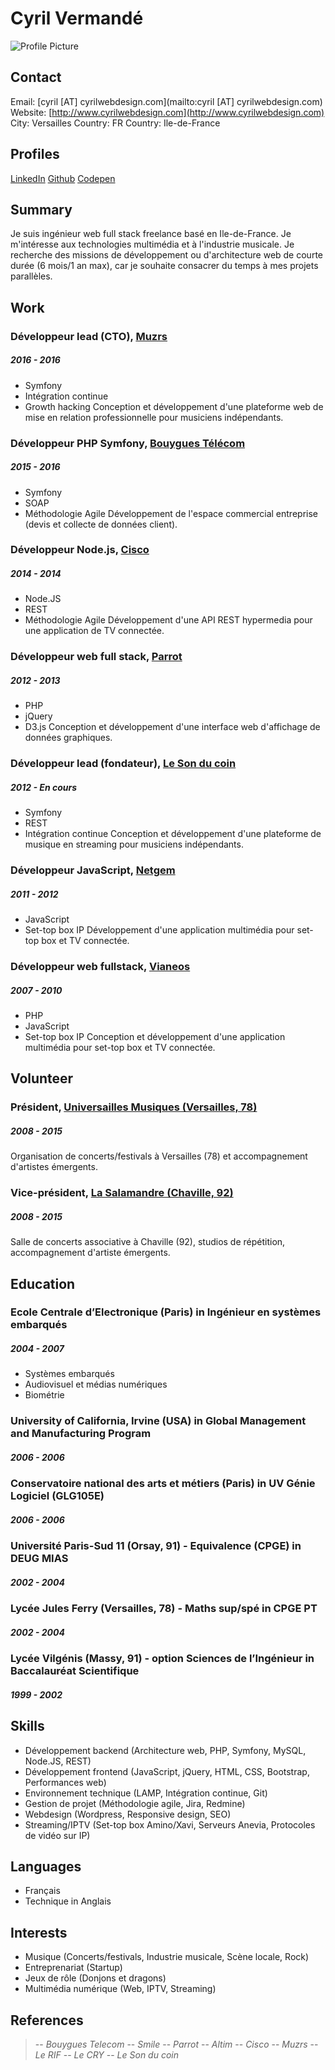 # Cyril Vermandé
![Profile Picture](https://avatars1.githubusercontent.com/u/3588995)

## Contact
Email: [cyril [AT] cyrilwebdesign.com](mailto:cyril [AT] cyrilwebdesign.com)
Website: [http://www.cyrilwebdesign.com](http://www.cyrilwebdesign.com)
City: Versailles
Country: FR
Country: Ile-de-France

## Profiles
[LinkedIn](https://www.linkedin.com/in/cyrilvermande)
[Github](https://github.com/cyve)
[Codepen](https://codepen.io/cyve/)

## Summary
Je suis ingénieur web full stack freelance basé en Ile-de-France. Je m&#x27;intéresse aux technologies multimédia et à l&#x27;industrie musicale. Je recherche des missions de développement ou d&#x27;architecture web de courte durée (6 mois/1 an max), car je souhaite consacrer du temps à mes projets parallèles.

## Work

### Développeur lead (CTO), [Muzrs](http://muzrs.com)
##### 2016 - 2016
* Symfony
* Intégration continue
* Growth hacking
Conception et développement d&#x27;une plateforme web de mise en relation professionnelle pour musiciens indépendants.

### Développeur PHP Symfony, [Bouygues Télécom](https://www.bouyguestelecom.fr)
##### 2015 - 2016
* Symfony
* SOAP
* Méthodologie Agile
Développement de l&#x27;espace commercial entreprise (devis et collecte de données client).

### Développeur Node.js, [Cisco](http://www.cisco.com)
##### 2014 - 2014
* Node.JS
* REST
* Méthodologie Agile
Développement d&#x27;une API REST hypermedia pour une application de TV connectée.

### Développeur web full stack, [Parrot](https://www.parrot.com)
##### 2012 - 2013
* PHP
* jQuery
* D3.js
Conception et développement d&#x27;une interface web d&#x27;affichage de données graphiques.

### Développeur lead (fondateur), [Le Son du coin](http://www.sonducoin.fr)
##### 2012 - En cours
* Symfony
* REST
* Intégration continue
Conception et développement d&#x27;une plateforme de musique en streaming pour musiciens indépendants.

### Développeur JavaScript, [Netgem](http://www.netgem.com)
##### 2011 - 2012
* JavaScript
* Set-top box IP
Développement d&#x27;une application multimédia pour set-top box et TV connectée.

### Développeur web fullstack, [Vianeos](http://www.vianeos.com)
##### 2007 - 2010
* PHP
* JavaScript
* Set-top box IP
Conception et développement d&#x27;une application multimédia pour set-top box et TV connectée.

## Volunteer

### Président, [Universailles Musiques (Versailles, 78)](http://www.universailles.fr)
##### 2008 - 2015
Organisation de concerts/festivals à Versailles (78) et accompagnement d&#x27;artistes émergents.

### Vice-président, [La Salamandre (Chaville, 92)](http://www.mjcdelavallee.fr)
##### 2008 - 2015
Salle de concerts associative à Chaville (92), studios de répétition, accompagnement d&#x27;artiste émergents.

## Education

### Ecole Centrale d’Electronique (Paris) in Ingénieur en systèmes embarqués
##### 2004 - 2007
* Systèmes embarqués
* Audiovisuel et médias numériques
* Biométrie

### University of California, Irvine (USA) in Global Management and Manufacturing Program
##### 2006 - 2006

### Conservatoire national des arts et métiers (Paris) in UV Génie Logiciel (GLG105E)
##### 2006 - 2006

### Université Paris-Sud 11 (Orsay, 91) - Equivalence (CPGE) in DEUG MIAS
##### 2002 - 2004

### Lycée Jules Ferry (Versailles, 78) - Maths sup/spé in CPGE PT
##### 2002 - 2004

### Lycée Vilgénis (Massy, 91) - option Sciences de l’Ingénieur in Baccalauréat Scientifique
##### 1999 - 2002

## Skills
* Développement backend (Architecture web, PHP, Symfony, MySQL, Node.JS, REST)
* Développement frontend (JavaScript, jQuery, HTML, CSS, Bootstrap, Performances web)
* Environnement technique (LAMP, Intégration continue, Git)
* Gestion de projet (Méthodologie agile, Jira, Redmine)
* Webdesign (Wordpress, Responsive design, SEO)
* Streaming/IPTV (Set-top box Amino/Xavi, Serveurs Anevia, Protocoles de vidéo sur IP)

## Languages
* Français
* Technique in Anglais

## Interests
* Musique (Concerts/festivals, Industrie musicale, Scène locale, Rock)
* Entreprenariat (Startup)
* Jeux de rôle (Donjons et dragons)
* Multimédia numérique (Web, IPTV, Streaming)

## References
> -- <cite>Bouygues Telecom</cite>
> -- <cite>Smile</cite>
> -- <cite>Parrot</cite>
> -- <cite>Altim</cite>
> -- <cite>Cisco</cite>
> -- <cite>Muzrs</cite>
> -- <cite>Le RIF</cite>
> -- <cite>Le CRY</cite>
> -- <cite>Le Son du coin</cite>
